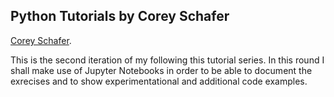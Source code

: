 ## Python Tutorials by Corey Schafer

[Corey Schafer](https://www.youtube.com/channel/UCCezIgC97PvUuR4_gbFUs5g "Corey Schafer").


This is the second iteration of my following this tutorial series.
In this round I shall make use of Jupyter Notebooks in order to be able to
document the exrecises and to show experimentational and additional code
examples.
